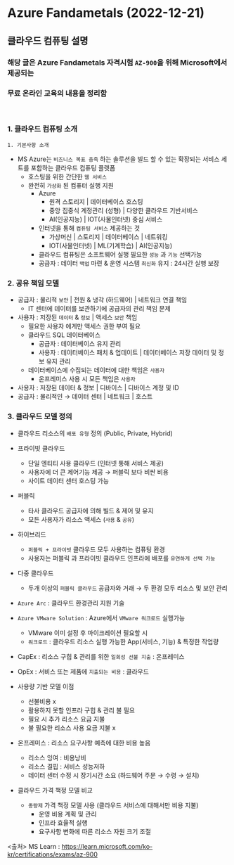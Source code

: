 # Azure Fandametals (2022-12-21)

## 클라우드 컴퓨팅 설명

### 해당 글은 Azure Fandametals 자격시험 `AZ-900`을 위해 Microsoft에서 제공되는 </br>

### 무료 온라인 교육의 내용을 정리함

</br>

### 1. 클라우드 컴퓨팅 소개

    1. 기본사항 소개

- MS Azure는 `비즈니스 목표 충족` 하는 솔루션을 빌드 할 수 있는 확장되는 서비스 세트를 포함하는 클라우드 컴퓨팅 플랫폼
  - 호스팅을 위한 간단한 `웹 서비스`
  - 완전히 `가상화` 된 컴퓨터 실행 지원
    - Azure
      - 원격 스토리지 | 데이터베이스 호스팅
      - 중앙 집중식 계정관리 (성형) | 다양한 클라우드 기반서비스
      - AI(인공지능) | IOT(사물인터넷) 중심 서비스
    - 인터넷을 통해 `컴퓨팅 서비스` 제공하는 것
      - 가상머신 | 스토리지 | 데이터베이스 | 네트워킹
      - IOT(사물인터넷) | ML(기계학습) | AI(인공지능)
    - 클라우드 컴퓨팅은 소프트웨어 실행 필요한 `성능` 과 `기능` 선택가능
    - 공급자 : 데이터 `백업` 마련 & 운영 시스템 `최신화` 유지 : 24시간 실행 보장

### 2. 공유 책임 모델

- 공급자 : 물리적 `보안` | 전원 & 냉각 (하드웨어) | 네트워크 연결 책임
  - IT 센터에 데이터를 보관하기에 공급자의 관리 책임 문제
- 사용자 : 저장된 `데이터` & `정보` | 액세스 `보안` 책임
  - 필요한 사용자 에게만 액세스 권한 부여 필요
  - 클라우드 SQL 데이터베이스
    - 공급자 : 데이터베이스 유지 관리
    - 사용자 : 데이터베이스 패치 & 업데이트 | 데이터베이스 저장 데이터 및 정보 유지 관리
  - 데이터베이스에 수집되는 데이터에 대한 책임은 `사용자`
    - 온프레미스 사용 시 모든 책임은 `사용자`
- 사용자 : 저장된 데이터 & 정보 | 디바이스 | 디바이스 계정 및 ID
- 공급자 : 물리적인 → 데이터 센터 | 네트워크 | 호스트

### 3. 클라우드 모델 정의

- 클라우드 리소스의 `배포 유형` 정의 (Public, Private, Hybrid)
- 프라이빗 클라우드
  - 단일 엔티티 사용 클라우드 (인터넷 통해 서비스 제공)
  - 사용자에 더 큰 제어기능 제공 → 퍼블릭 보다 비싼 비용
  - 사이트 데이터 센터 호스팅 가능
- 퍼블릭
  - 타사 클라우드 공급자에 의해 빌드 & 제어 및 유지
  - 모든 사용자가 리소스 액세스 (`사용` & `공유`)
- 하이브리드
  - `퍼블릭 + 프라이빗` 클라우드 모두 사용하는 컴퓨팅 환경
  - 사용자는 퍼블릭 과 프라이빗 클라우드 인프라에 배포를 `유연하게 선택 가능`
- 다중 클라우드
  - 두개 이상의 `퍼블릭 클라우드` 공급자와 거래 → 두 환경 모두 리소스 및 보안 관리
- `Azure Arc` : 클라우드 환경관리 지원 기술
- `Azure VMware Solution` : Azure에서 `VMware 워크로드` 실행가능

  - VMware 이미 설정 후 마이크레이션 필요할 시
  - `워크로드` : 클라우드 리소스 실행 가능한 App(서비스, 기능) & 특정한 작업량

- CapEx : 리소스 구힙 & 관리를 위한 `일회성 선불 지출` : 온프레미스
- OpEx : 서비스 또는 제품에 `지출되는 비용` : 클라우드
- 사용량 기반 모델 이점
  - 선불비용 x
  - 활용하지 못할 인프라 구힙 & 관리 불 필요
  - 필요 시 추가 리소스 요금 지불
  - 불 필요한 리소스 사용 요금 지불 x
- 온프레미스 : 리소스 요구사항 예측에 대한 비용 높음
  - 리소스 잉여 : 비용낭비
  - 리소스 결핍 : 서비스 성능저하
  - 데이터 센터 수정 시 장기시간 소요 (하드웨어 주문 → 수령 → 설치)
- 클라우드 가격 책정 모델 비교
  - `종량제` 가격 책정 모델 사용 (클라우드 서비스에 대해서만 비용 지불)
    - 운영 비용 계획 및 관리
    - 인프라 효율적 실행
    - 요구사항 변화에 따른 리소스 자원 크기 조절

<출처> MS Learn : https://learn.microsoft.com/ko-kr/certifications/exams/az-900</br>
